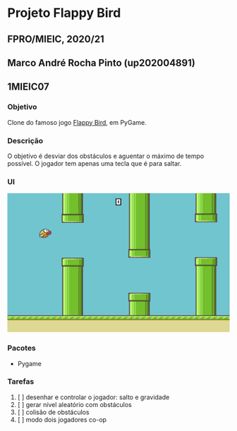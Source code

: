 # Projeto Flappy Bird
## FPRO/MIEIC, 2020/21
## Marco André Rocha Pinto (up202004891)
## 1MIEIC07

### Objetivo

Clone do famoso jogo [Flappy Bird](https://flappybird.io/), em PyGame.

### Descrição

O objetivo é desviar dos obstáculos e aguentar o máximo de tempo possível. O jogador tem apenas uma tecla que é para saltar.

### UI

![UI](src/ui.jpg)

### Pacotes

- Pygame

### Tarefas

1. [ ] desenhar e controlar o jogador: salto e gravidade
1. [ ] gerar nível aleatório com obstáculos
1. [ ] colisão de obstáculos
1. [ ] modo dois jogadores co-op
